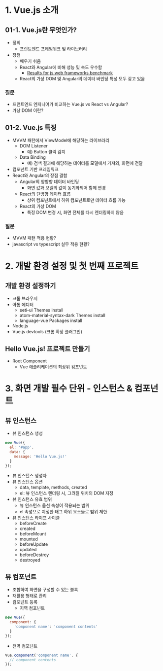 
# 1. Vue.js 소개

## 01-1. Vue.js란 무엇인가?

- 정의
  - 프런트엔드 프레임워크 및 라이브러리
- 장점
  - 배우기 쉬움
  - React와 Angular에 비해 성능 및 속도 우수함
    - [Results for js web frameworks benchmark](http://www.stefankrause.net/js-frameworks-benchmark7/table.html)
  - React의 가상 DOM 및 Angular의 데이터 바인딩 특성 모두 갖고 있음

### 질문

- 프런트엔드 엔지니어가 비교하는 Vue.js vs React vs Angular?
- 가상 DOM 이란?

## 01-2. Vue.js 특징

- MVVM 패턴에서 ViewModel에 해당하는 라이브러리
  - DOM Listener
    - 예) Button 클릭 감지
  - Data Binding
    - 예) 검색 결과에 해당하는 데이터를 모델에서 가져와, 화면에 전달
- 컴포넌트 기반 프레임워크
- React와 Angular의 장점 결합
  - Angular의 양방향 데이터 바인딩
    - 화면 값과 모델의 값이 동기화되어 함께 변경
  - React의 단방향 데이터 흐름
    - 상위 컴포넌트에서 하위 컴포넌트로만 데이터 흐름 가능
  - React의 가상 DOM
    - 특정 DOM 변경 시, 화면 전체를 다시 렌더링하지 않음

### 질문

- MVVM 패턴 적용 현황?
- javascript vs typescript 실무 적용 현황?

# 2. 개발 환경 설정 및 첫 번째 프로젝트

## 개발 환경 설정하기

- 크롬 브라우저
- 아톰 에디터
  - seti-ui Themes install
  - atom-material-syntax-dark Themes install
  - language-vue Packages install
- Node.js
- Vue.js devtools (크롬 확장 플러그인)

## Hello Vue.js! 프로젝트 만들기

- Root Component
  - Vue 애플리케이션의 최상위 컴포넌트

# 3. 화면 개발 필수 단위 - 인스턴스 & 컴포넌트

## 뷰 인스턴스

- 뷰 인스턴스 생성
```javascript
new Vue({
  el: '#app',
  data: {
    message: 'Hello Vue.js!'
  }
});
```
  - 뷰 인스턴스 생성자
  - 뷰 인스턴스 옵션
    - data, template, methods, created
    - el: 뷰 인스턴스 렌더링 시, 그려질 위치의 DOM 지정
- 뷰 인스턴스 유효 범위
  - 뷰 인스턴스 옵션 속성이 적용되는 범위
  - el 속성으로 지정한 태그 하위 요소들로 범위 제한
- 뷰 인스턴스 라이프 사이클
  - beforeCreate
  - created
  - beforeMount
  - mounted
  - beforeUpdate
  - updated
  - beforeDestroy
  - destroyed

## 뷰 컴포넌트

- 조합하여 화면을 구성할 수 있는 블록
- 재활용 형태로 관리
- 컴포넌트 등록
  - 지역 컴포넌트
```javascript
new Vue({
  component: {
    'component name': 'component contents'
  }
});
```
  - 전역 컴포넌트
```javascript
Vue.component('component name', {
  // component contents
});
```
